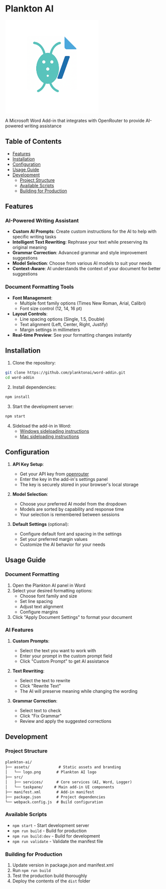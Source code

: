 # Plankton AI

<img src="assets/logo.png" align="center" alt="Plankton AI Logo" width="300"/>

A Microsoft Word Add-in that integrates with OpenRouter to provide AI-powered writing assistance

## Table of Contents
- [Features](#features)
- [Installation](#installation)
- [Configuration](#configuration)
- [Usage Guide](#usage-guide)
- [Development](#development)
  - [Project Structure](#project-structure)
  - [Available Scripts](#available-scripts)
  - [Building for Production](#building-for-production)

## Features

### AI-Powered Writing Assistant
- **Custom AI Prompts**: Create custom instructions for the AI to help with specific writing tasks
- **Intelligent Text Rewriting**: Rephrase your text while preserving its original meaning
- **Grammar Correction**: Advanced grammar and style improvement suggestions
- **Model Selection**: Choose from various AI models to suit your needs
- **Context-Aware**: AI understands the context of your document for better suggestions

### Document Formatting Tools
- **Font Management**:
  - Multiple font family options (Times New Roman, Arial, Calibri)
  - Font size control (12, 14, 16 pt)
- **Layout Controls**:
  - Line spacing options (Single, 1.5, Double)
  - Text alignment (Left, Center, Right, Justify)
  - Margin settings in millimeters
- **Real-time Preview**: See your formatting changes instantly

## Installation

1. Clone the repository:
```bash
git clone https://github.com/planktonai/word-addin.git
cd word-addin
```

2. Install dependencies:
```bash
npm install
```

3. Start the development server:
```bash
npm start
```

4. Sideload the add-in in Word:
   - [Windows sideloading instructions](https://learn.microsoft.com/en-us/office/dev/add-ins/testing/create-a-network-shared-folder-catalog-for-task-pane-and-content-add-ins)
   - [Mac sideloading instructions](https://learn.microsoft.com/en-us/office/dev/add-ins/testing/sideload-an-office-add-in-on-mac)

## Configuration

1. **API Key Setup**:
   - Get your API key from [openrouter](https://openrouter.ai/)
   - Enter the key in the add-in's settings panel
   - The key is securely stored in your browser's local storage

2. **Model Selection**:
   - Choose your preferred AI model from the dropdown
   - Models are sorted by capability and response time
   - Your selection is remembered between sessions

3. **Default Settings** (optional):
   - Configure default font and spacing in the settings
   - Set your preferred margin values
   - Customize the AI behavior for your needs

## Usage Guide

### Document Formatting
1. Open the Plankton AI panel in Word
2. Select your desired formatting options:
   - Choose font family and size
   - Set line spacing
   - Adjust text alignment
   - Configure margins
3. Click "Apply Document Settings" to format your document

### AI Features
1. **Custom Prompts**:
   - Select the text you want to work with
   - Enter your prompt in the custom prompt field
   - Click "Custom Prompt" to get AI assistance

2. **Text Rewriting**:
   - Select the text to rewrite
   - Click "Rewrite Text"
   - The AI will preserve meaning while changing the wording

3. **Grammar Correction**:
   - Select text to check
   - Click "Fix Grammar"
   - Review and apply the suggested corrections

## Development

### Project Structure
```
plankton-ai/
├── assets/             # Static assets and branding
│   └── logo.png       # Plankton AI logo
├── src/
│   ├── services/      # Core services (AI, Word, Logger)
│   └── taskpane/     # Main add-in UI components
├── manifest.xml       # Add-in manifest
├── package.json       # Project dependencies
└── webpack.config.js  # Build configuration
```

### Available Scripts
- `npm start` - Start development server
- `npm run build` - Build for production
- `npm run build:dev` - Build for development
- `npm run validate` - Validate the manifest file

### Building for Production
1. Update version in package.json and manifest.xml
2. Run `npm run build`
3. Test the production build thoroughly
4. Deploy the contents of the `dist` folder
